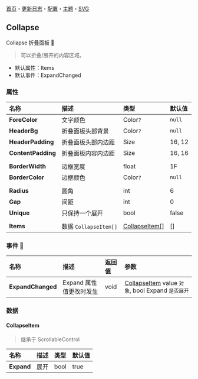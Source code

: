 ﻿[首页](../Home.md)・[更新日志](../UpdateLog.md)・[配置](../Config.md)・[主题](../Theme.md)・[SVG](../SVG.md)

## Collapse

Collapse 折叠面板 👚

> 可以折叠/展开的内容区域。

- 默认属性：Items
- 默认事件：ExpandChanged

### 属性

名称 | 描述 | 类型 | 默认值 |
:--|:--|:--|:--|
**ForeColor** | 文字颜色 | Color`?` | `null` |
**HeaderBg** | 折叠面板头部背景 | Color`?` | `null` |
**HeaderPadding** | 折叠面板头部内边距 | Size | 16, 12 |
**ContentPadding** | 折叠面板内容内边距 | Size | 16, 16 |
||||
**BorderWidth** | 边框宽度 | float | 1F |
**BorderColor** | 边框颜色 | Color`?` | `null` |
||||
**Radius** | 圆角 | int |6 |
**Gap** | 间距 | int | 0 |
**Unique** | 只保持一个展开 | bool | false |
||||
**Items** | 数据 `CollapseItem[]` | [CollapseItem[]](#collapseitem) | [] |

### 事件 🔴

名称 | 描述 | 返回值 | 参数 |
:--|:--|:--|:--|
**ExpandChanged** | Expand 属性值更改时发生 | void | [CollapseItem](#collapseitem) value `对象`, bool Expand `是否展开` |


### 数据

#### CollapseItem

> 继承于 ScrollableControl

名称 | 描述 | 类型 | 默认值 |
:--|:--|:--|:--|
**Expand** | 展开 | bool | true |